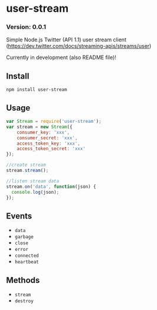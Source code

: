 user-stream
=============
### Version: 0.0.1 ###

Simple Node.js Twitter (API 1.1) user stream client (https://dev.twitter.com/docs/streaming-apis/streams/user)

Currently in development (also README file)!

Install
-------
```npm install user-stream```

Usage
-------
```javascript
var Stream = require('user-stream');
var stream = new Stream({
    consumer_key: 'xxx',
    consumer_secret: 'xxx',
    access_token_key: 'xxx',
    access_token_secret: 'xxx'
});

//create stream
stream.stream();

//listen stream data
stream.on('data', function(json) {
  console.log(json);
});
```

Events
-------
- ```data```
- ```garbage```
- ```close```
- ```error```
- ```connected```
- ```heartbeat```

Methods
-------
- ```stream```
- ```destroy```
